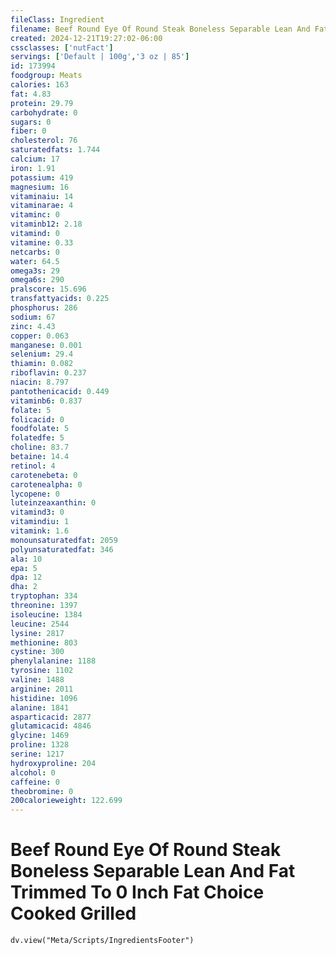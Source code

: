 ```yaml
---
fileClass: Ingredient
filename: Beef Round Eye Of Round Steak Boneless Separable Lean And Fat Trimmed To 0 Inch Fat Choice Cooked Grilled
created: 2024-12-21T19:27:02-06:00
cssclasses: ['nutFact']
servings: ['Default | 100g','3 oz | 85']
id: 173994
foodgroup: Meats
calories: 163
fat: 4.83
protein: 29.79
carbohydrate: 0
sugars: 0
fiber: 0
cholesterol: 76
saturatedfats: 1.744
calcium: 17
iron: 1.91
potassium: 419
magnesium: 16
vitaminaiu: 14
vitaminarae: 4
vitaminc: 0
vitaminb12: 2.18
vitamind: 0
vitamine: 0.33
netcarbs: 0
water: 64.5
omega3s: 29
omega6s: 290
pralscore: 15.696
transfattyacids: 0.225
phosphorus: 286
sodium: 67
zinc: 4.43
copper: 0.063
manganese: 0.001
selenium: 29.4
thiamin: 0.082
riboflavin: 0.237
niacin: 8.797
pantothenicacid: 0.449
vitaminb6: 0.837
folate: 5
folicacid: 0
foodfolate: 5
folatedfe: 5
choline: 83.7
betaine: 14.4
retinol: 4
carotenebeta: 0
carotenealpha: 0
lycopene: 0
luteinzeaxanthin: 0
vitamind3: 0
vitamindiu: 1
vitamink: 1.6
monounsaturatedfat: 2059
polyunsaturatedfat: 346
ala: 10
epa: 5
dpa: 12
dha: 2
tryptophan: 334
threonine: 1397
isoleucine: 1384
leucine: 2544
lysine: 2817
methionine: 803
cystine: 300
phenylalanine: 1188
tyrosine: 1102
valine: 1488
arginine: 2011
histidine: 1096
alanine: 1841
asparticacid: 2877
glutamicacid: 4846
glycine: 1469
proline: 1328
serine: 1217
hydroxyproline: 204
alcohol: 0
caffeine: 0
theobromine: 0
200calorieweight: 122.699
---
```


# Beef Round Eye Of Round Steak Boneless Separable Lean And Fat Trimmed To 0 Inch Fat Choice Cooked Grilled

```dataviewjs
dv.view("Meta/Scripts/IngredientsFooter")
```